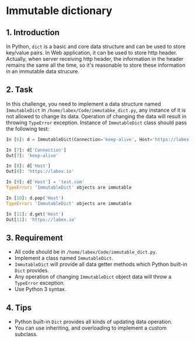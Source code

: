# Immutable dictionary

## 1. Introduction

In Python, `dict` is a basic and core data structure and can be used to store key/value pairs. In Web application, it can be used to store http header. Actually, when server receiving http header, the information in the header remains the same all the time, so it's reasonable to store these information in an immutable data strucure.

## 2. Task

In this challenge, you need to implement a data structure named `ImmutableDict` in `/home/labex/Code/immutabke_dict.py`, any instance of it is not allowed to change its data. Operation of changing the data will result in throwing `TypeError` exception. Instance of `ImmutableDict` class should pass the following test:

```python
In [6]: d = ImmutableDict(Connection='keep-alive', Host='https://labex.io')

In [7]: d['Connection']
Out[7]: 'keep-alive'

In [8]: d['Host']
Out[8]: 'https://labex.io'

In [9]: d['Host'] = 'test.com'
TypeError: 'ImmutableDict' objects are immutable

In [10]: d.pop('Host')
TypeError: 'ImmutableDict' objects are immutable

In [11]: d.get('Host')
Out[11]: 'https://labex.io'
```

## 3. Requirement

- All code should be in `/home/labex/Code/immutable_dict.py`.
- Implement a class named `ImmutableDict`.
- `ImmutableDict` will provide all data getter methods which Python built-in `Dict` provides.
- Any operation of changing `ImmutableDict` object data will throw a `TypeError` exception.
- Use Python 3 syntax.

## 4. Tips

- Python built-in `Dict` provides all kinds of updating data operation.
- You can use inheriting, and overloading to implement a custom subclass.